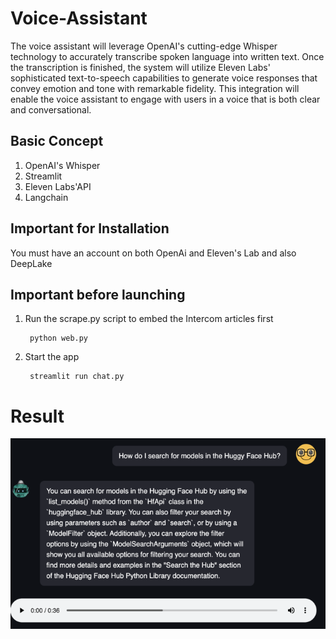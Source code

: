 # Voice-Assistant
The voice assistant will leverage OpenAI's cutting-edge Whisper technology to accurately transcribe spoken language into written text. Once the transcription is finished, the system will utilize Eleven Labs' sophisticated text-to-speech capabilities to generate voice responses that convey emotion and tone with remarkable fidelity. This integration will enable the voice assistant to engage with users in a voice that is both clear and conversational.

## Basic Concept
1. OpenAI's Whisper
2. Streamlit 
3. Eleven Labs'API
4. Langchain

## Important for Installation
You must have an account on both OpenAi and Eleven's Lab and also DeepLake 


## Important before launching

1. Run the scrape.py script to embed the Intercom articles first

        python web.py

2. Start the app 

        streamlit run chat.py

# Result
![alt text](https://github.com/saag7/Voice-Assistant/blob/main/Screenshot%202024-09-14%20162508.png)



